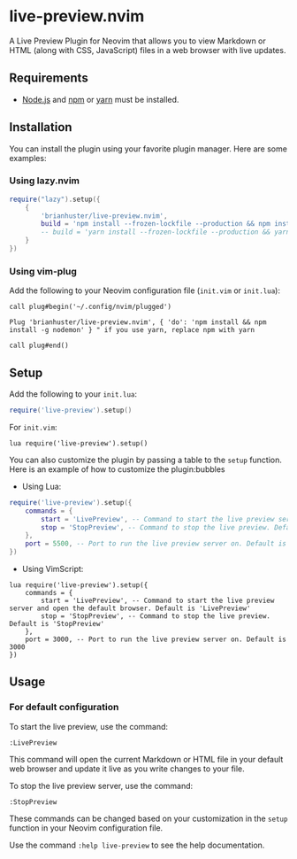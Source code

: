 # live-preview.nvim

A Live Preview Plugin for Neovim that allows you to view Markdown or HTML (along with CSS, JavaScript) files in a web browser with live updates.

## Requirements

- [Node.js](https://nodejs.org/) and [npm](https://www.npmjs.com/) or [yarn](https://yarnpkg.com/) must be installed.

## Installation

You can install the plugin using your favorite plugin manager. Here are some examples:

### Using lazy.nvim
```lua
require("lazy").setup({
    {
        'brianhuster/live-preview.nvim',
        build = 'npm install --frozen-lockfile --production && npm install -g nodemon', --- if you use npm
        -- build = 'yarn install --frozen-lockfile --production && yarn global add nodemon', --- if you use yarn
    }
})
```

### Using vim-plug

Add the following to your Neovim configuration file (`init.vim` or `init.lua`):

```vim
call plug#begin('~/.config/nvim/plugged')

Plug 'brianhuster/live-preview.nvim', { 'do': 'npm install && npm install -g nodemon' } " if you use yarn, replace npm with yarn

call plug#end()
```

## Setup

Add the following to your `init.lua`:

```lua
require('live-preview').setup()
```

For `init.vim`:

```vim
lua require('live-preview').setup()
```

You can also customize the plugin by passing a table to the `setup` function. Here is an example of how to customize the plugin:bubbles

- Using Lua:

```lua
require('live-preview').setup({
    commands = {
        start = 'LivePreview', -- Command to start the live preview server and open the default browser. Default is 'LivePreview'
        stop = 'StopPreview', -- Command to stop the live preview. Default is 'StopPreview'
    },
    port = 5500, -- Port to run the live preview server on. Default is 5500
})
```

- Using VimScript:

```vim
lua require('live-preview').setup({
    commands = {
        start = 'LivePreview', -- Command to start the live preview server and open the default browser. Default is 'LivePreview'
        stop = 'StopPreview', -- Command to stop the live preview. Default is 'StopPreview'
    },
    port = 3000, -- Port to run the live preview server on. Default is 3000
})
```

## Usage

### For default configuration 

To start the live preview, use the command:

`:LivePreview`

This command will open the current Markdown or HTML file in your default web browser and update it live as you write changes to your file.

To stop the live preview server, use the command:

`:StopPreview`

These commands can be changed based on your customization in the `setup` function in your Neovim configuration file. 

Use the command `:help live-preview` to see the help documentation.



